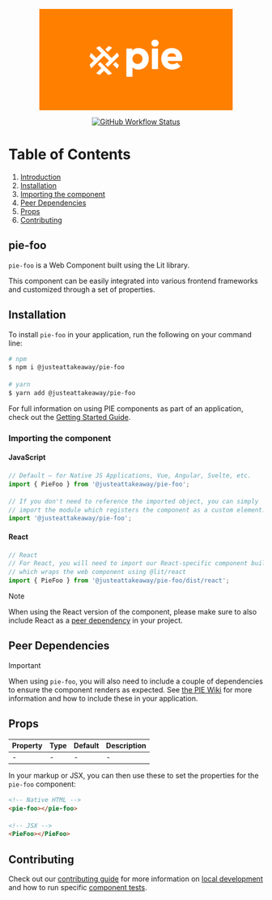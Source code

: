 <p align="center">
  <img align="center" src="../../../readme_image.png" height="200" alt="">
</p>

<p align="center">
  <a href="https://www.npmjs.com/@justeattakeaway/pie-foo">
    <img alt="GitHub Workflow Status" src="https://img.shields.io/npm/v/@justeattakeaway/pie-foo.svg">
  </a>
</p>

# Table of Contents

1. [Introduction](#pie-foo)
2. [Installation](#installation)
3. [Importing the component](#importing-the-component)
4. [Peer Dependencies](#peer-dependencies)
5. [Props](#props)
6. [Contributing](#contributing)

## pie-foo

`pie-foo` is a Web Component built using the Lit library.

This component can be easily integrated into various frontend frameworks and customized through a set of properties.


## Installation

To install `pie-foo` in your application, run the following on your command line:

```bash
# npm
$ npm i @justeattakeaway/pie-foo

# yarn
$ yarn add @justeattakeaway/pie-foo
```

For full information on using PIE components as part of an application, check out the [Getting Started Guide](https://github.com/justeattakeaway/pie/wiki/Getting-started-with-PIE-Web-Components).


### Importing the component

#### JavaScript
```js
// Default – for Native JS Applications, Vue, Angular, Svelte, etc.
import { PieFoo } from '@justeattakeaway/pie-foo';

// If you don't need to reference the imported object, you can simply
// import the module which registers the component as a custom element.
import '@justeattakeaway/pie-foo';
```

#### React
```js
// React
// For React, you will need to import our React-specific component build
// which wraps the web component using ​@lit/react
import { PieFoo } from '@justeattakeaway/pie-foo/dist/react';
```

> [!NOTE]
> When using the React version of the component, please make sure to also
> include React as a [peer dependency](#peer-dependencies) in your project.


## Peer Dependencies

> [!IMPORTANT]
> When using `pie-foo`, you will also need to include a couple of dependencies to ensure the component renders as expected. See [the PIE Wiki](https://github.com/justeattakeaway/pie/wiki/Getting-started-with-PIE-Web-Components#expected-dependencies) for more information and how to include these in your application.


## Props

| Property | Type | Default | Description |
|---|---|---|---|
| - | - | - | - |

In your markup or JSX, you can then use these to set the properties for the `pie-foo` component:

```html
<!-- Native HTML -->
<pie-foo></pie-foo>

<!-- JSX -->
<PieFoo></PieFoo>
```

## Contributing

Check out our [contributing guide](https://github.com/justeattakeaway/pie/wiki/Contributing-Guide) for more information on [local development](https://github.com/justeattakeaway/pie/wiki/Contributing-Guide#local-development) and how to run specific [component tests](https://github.com/justeattakeaway/pie/wiki/Contributing-Guide#testing).